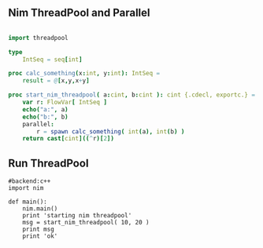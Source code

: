 Nim ThreadPool and Parallel
---------------------------


```nim

import threadpool

type
	IntSeq = seq[int]

proc calc_something(x:int, y:int): IntSeq =
	result = @[x,y,x+y]

proc start_nim_threadpool( a:cint, b:cint ): cint {.cdecl, exportc.} =
	var r: FlowVar[ IntSeq ]
	echo("a:", a)
	echo("b:", b)
	parallel:
		r = spawn calc_something( int(a), int(b) )
	return cast[cint]((^r)[2])

```

Run ThreadPool
--------------

```rusthon
#backend:c++
import nim

def main():
	nim.main()
	print 'starting nim threadpool'
	msg = start_nim_threadpool( 10, 20 )
	print msg
	print 'ok'

```

